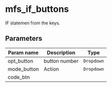 mfs_if_buttons
===========

IF statemen from the keys.

Parameters
----------

| Param name | Description | Type     |
 ------------|-------------|----------
|opt_button | button number | `Dropdown`|
|mode_button | Action  | `Dropdown`|
|code_btn | | |

